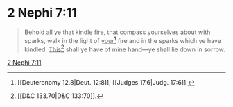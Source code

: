 # 2 Nephi 7:11

> Behold all ye that kindle fire, that compass yourselves about with sparks, walk in the light of <u>your</u>[^a] fire and in the sparks which ye have kindled. <u>This</u>[^b] shall ye have of mine hand—ye shall lie down in sorrow.

[2 Nephi 7:11](https://www.churchofjesuschrist.org/study/scriptures/bofm/2-ne/7?lang=eng&id=p11#p11)


[^a]: [[Deuteronomy 12.8|Deut. 12:8]]; [[Judges 17.6|Judg. 17:6]].  
[^b]: [[D&C 133.70|D&C 133:70]].  
